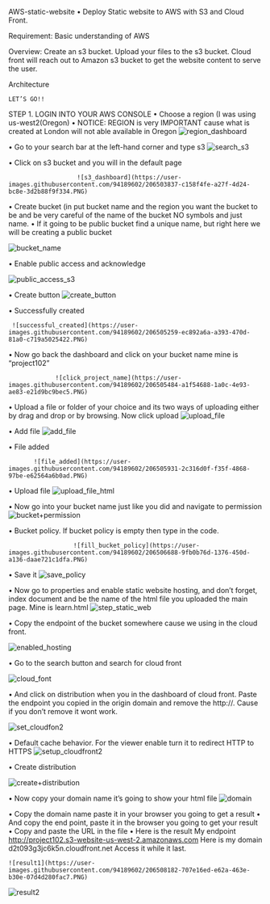 AWS-static-website
•	Deploy Static website to AWS with S3 and  Cloud Front.


Requirement: Basic understanding of AWS

Overview: Create an s3 bucket. Upload your files to the s3 bucket. Cloud front will reach out to Amazon s3 bucket to get the website content to serve the user.

Architecture

                                         
    LET’S GO!!
STEP 1.  LOGIN INTO YOUR AWS CONSOLE
•	Choose a region (I was using us-west2(Oregon)
•	NOTICE: REGION is very IMPORTANT  cause what is created at London will not able available in Oregon
![region_dashboard](https://user-images.githubusercontent.com/94189602/206501973-22ed57ee-0116-4aaf-809b-2ab1b596b7ac.PNG)

                           

•	Go to your search bar at the left-hand corner and type s3
![search_s3](https://user-images.githubusercontent.com/94189602/206503737-50e985a4-aa02-404e-add4-85ea97b5d465.PNG)

                                 
•	Click on s3 bucket and you will in the default page  


                       ![s3_dashboard](https://user-images.githubusercontent.com/94189602/206503837-c158f4fe-a27f-4d24-bc8e-3d2b88f9f334.PNG)
     
•	Create bucket (in put bucket name and the region you want the bucket to be and be very careful of the name of the bucket NO symbols and just name.
•	If it going to be public bucket find a unique name, but right here we will be creating a public bucket

![bucket_name](https://user-images.githubusercontent.com/94189602/206504222-73cf912b-ff63-43e4-80f9-dc1a4c093e24.PNG)

                             

•	Enable public access and acknowledge 

![public_access_s3](https://user-images.githubusercontent.com/94189602/206505105-79aba732-7c26-4f33-8ebe-bc6dc1034bc9.PNG)

                                                    
•	Create button
![create_button](https://user-images.githubusercontent.com/94189602/206505207-a53e7fa3-c9d8-4ed7-acf8-322d8465535d.PNG)

                                                                      
•	Successfully created

     ![successful_created](https://user-images.githubusercontent.com/94189602/206505259-ec892a6a-a393-470d-81a0-c719a5025422.PNG)
                          

•	Now go back the dashboard and  click on your bucket name mine is “project102”

                 ![click_project_name](https://user-images.githubusercontent.com/94189602/206505484-a1f54688-1a0c-4e93-ae83-e21d9bc9bec5.PNG)
               

•	Upload a file or folder of your choice and its two ways of uploading either by drag and drop or by browsing. Now click upload 
          ![upload_file](https://user-images.githubusercontent.com/94189602/206505823-8216b194-2722-494d-94ba-42d4d51c052b.PNG)
                        

•	Add file
        ![add_file](https://user-images.githubusercontent.com/94189602/206505872-68243301-7914-4eaa-ae12-5b658aebb9c6.PNG)
             

•	File added

           ![file_added](https://user-images.githubusercontent.com/94189602/206505931-2c316d0f-f35f-4868-97be-e62564a6b0ad.PNG)
           

•	Upload file
![upload_file_html](https://user-images.githubusercontent.com/94189602/206505993-b3b472fb-41b0-410f-bdd9-8e3566ce9cce.PNG)

                                        
•	Now go into your bucket name just like you did and navigate to permission
![bucket+permission](https://user-images.githubusercontent.com/94189602/206506441-f4735acd-a96c-4232-a285-7af899a7899c.PNG)

       

•	Bucket policy. If bucket policy is empty then type in the code.

                      ![fill_bucket_policy](https://user-images.githubusercontent.com/94189602/206506688-9fb0b76d-1376-450d-a136-daae721c1dfa.PNG)
    

•	Save it
![save_policy](https://user-images.githubusercontent.com/94189602/206506811-3f786bc6-0f04-4a5f-8448-54e6f77b71fc.PNG)

•	Now go to properties and enable static website hosting, and don’t forget, index document and be the name of the html file you uploaded the main page. Mine is learn.html
           ![step_static_web](https://user-images.githubusercontent.com/94189602/206507135-e7a4f280-7d91-4a9e-9754-f43c09ec86da.PNG)


•	Copy the endpoint of the bucket somewhere cause we using in the cloud front.

![enabled_hosting](https://user-images.githubusercontent.com/94189602/206507241-a644ec62-e0a6-4dc6-a61d-40fdd0b65bbf.PNG)

                         

•	Go to the search button and search for cloud front

![cloud_font](https://user-images.githubusercontent.com/94189602/206507316-432c2887-d3a4-408a-8588-09b5bbba9111.PNG)

                       

•	And click on distribution when you in the dashboard of cloud front. Paste the endpoint you copied in the origin domain and remove the http://. Cause if you don’t remove it wont work.
                
![set_cloudfon2](https://user-images.githubusercontent.com/94189602/206507566-e3d2614f-21a3-4273-95fa-2090e312991d.PNG)


•	Default cache behavior. For the viewer enable turn it to redirect HTTP to HTTPS
                     ![setup_cloudfront2](https://user-images.githubusercontent.com/94189602/206507865-21676535-5fbd-4d2c-a948-e68125a8ccde.PNG)


•	Create distribution

![create+distribution](https://user-images.githubusercontent.com/94189602/206507967-834b37e7-ffa6-4ad7-ac5d-466459883978.PNG)

                                                    

•	Now copy your domain name it’s going to show your html file 
![domain](https://user-images.githubusercontent.com/94189602/206508080-425c4a47-3e6a-4a62-8677-48536fe66493.PNG)

                    

•	Copy the domain name paste it in your browser you going to get a result
•	And copy the end point, paste it in the browser you going to get your result 
•	Copy and paste the URL in the file 
•	Here is the result
My endpoint http://project102.s3-website-us-west-2.amazonaws.com
Here is my domain d2t093g3jc6k5n.cloudfront.net
Access it while it last.
  
    ![result1](https://user-images.githubusercontent.com/94189602/206508182-707e16ed-e62a-463e-b30e-07d4d280fac7.PNG)

  ![result2](https://user-images.githubusercontent.com/94189602/206508243-bae7b1d9-39a7-408b-9bab-3fa6f2dfd5ff.PNG)


